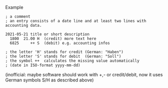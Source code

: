 
Example

    ; a comment
    ; an entry consists of a date line and at least two lines with accounting data.
    
    2021-05-21 title or short description
      1800  21.00 H  (credit) more text here
      6825     ++ S  (debit) e.g. accounting infos
   
    ; the letter 'H' stands for credit (German: "Haben")
    ; the letter 'S' stands for debit  (German: "Soll")
    ; the symbol ++  calculates the missing value automatically
    ; (date in ISO-format yyyy-mm-dd)
   


(inofficial: maybe software should work with  +,-  or  credit/debit, now it uses German symbols S/H as described above)
    
